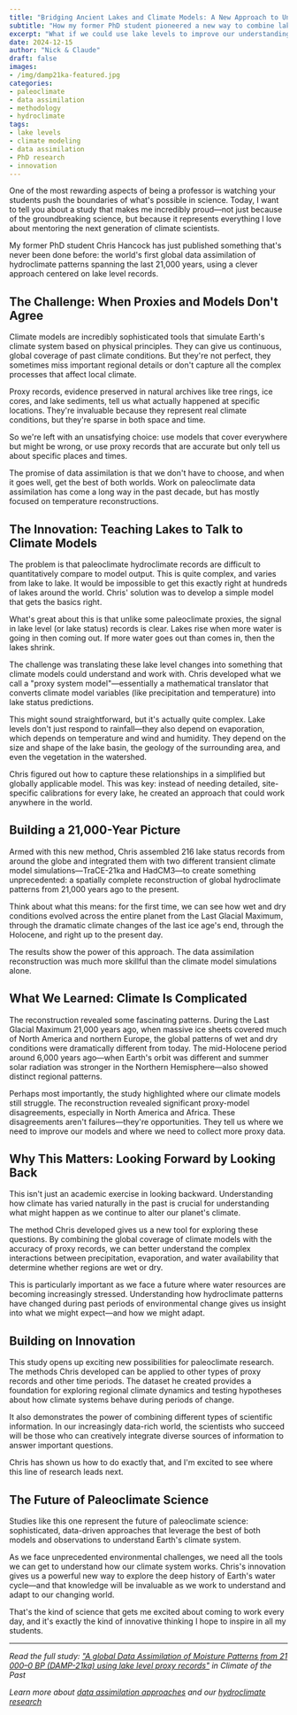 ```yaml
---
title: "Bridging Ancient Lakes and Climate Models: A New Approach to Understanding 21,000 Years of Water History"
subtitle: "How my former PhD student pioneered a new way to combine lake records with climate simulations"
excerpt: "What if we could use lake levels to improve our understanding of ancient climate across the entire globe?"
date: 2024-12-15
author: "Nick & Claude"
draft: false
images:
- /img/damp21ka-featured.jpg
categories:
- paleoclimate
- data assimilation
- methodology
- hydroclimate
tags:
- lake levels
- climate modeling
- data assimilation
- PhD research
- innovation
---
```


One of the most rewarding aspects of being a professor is watching your students push the boundaries of what's possible in science. Today, I want to tell you about a study that makes me incredibly proud—not just because of the groundbreaking science, but because it represents everything I love about mentoring the next generation of climate scientists.

My former PhD student Chris Hancock has just published something that's never been done before: the world's first global data assimilation of hydroclimate patterns spanning the last 21,000 years, using a clever approach centered on lake level records.

## The Challenge: When Proxies and Models Don't Agree

Climate models are incredibly sophisticated tools that simulate Earth's climate system based on physical principles. They can give us continuous, global coverage of past climate conditions. But they're not perfect, they sometimes miss important regional details or don't capture all the complex processes that affect local climate.

Proxy records, evidence preserved in natural archives like tree rings, ice cores, and lake sediments, tell us what actually happened at specific locations. They're invaluable because they represent real climate conditions, but they're sparse in both space and time.

So we're left with an unsatisfying choice: use models that cover everywhere but might be wrong, or use proxy records that are accurate but only tell us about specific places and times.

The promise of data assimilation is that we don't have to choose, and when it goes well, get the best of both worlds. Work on paleoclimate data assimilation has come a long way in the past decade, but has mostly focused on temperature reconstructions.

## The Innovation: Teaching Lakes to Talk to Climate Models

The problem is that paleoclimate hydroclimate records are difficult to quantitatively compare to model output. This is quite complex, and varies from lake to lake. It would be impossible to get this exactly right at hundreds of lakes around the world. Chris' solution was to develop a simple model that gets the basics right. 

What's great about this is that unlike some paleoclimate proxies, the signal in lake level (or lake status) records is clear. Lakes rise when more water is going in then coming out. If more water goes out than comes in, then the lakes shrink.

The challenge was translating these lake level changes into something that climate models could understand and work with. Chris developed what we call a "proxy system model"—essentially a mathematical translator that converts climate model variables (like precipitation and temperature) into lake status predictions.

This might sound straightforward, but it's actually quite complex. Lake levels don't just respond to rainfall—they also depend on evaporation, which depends on temperature and wind and humidity. They depend on the size and shape of the lake basin, the geology of the surrounding area, and even the vegetation in the watershed.

Chris figured out how to capture these relationships in a simplified but globally applicable model. This was key: instead of needing detailed, site-specific calibrations for every lake, he created an approach that could work anywhere in the world.

## Building a 21,000-Year Picture

Armed with this new method, Chris assembled 216 lake status records from around the globe and integrated them with two different transient climate model simulations—TraCE-21ka and HadCM3—to create something unprecedented: a spatially complete reconstruction of global hydroclimate patterns from 21,000 years ago to the present.

Think about what this means: for the first time, we can see how wet and dry conditions evolved across the entire planet from the Last Glacial Maximum, through the dramatic climate changes of the last ice age's end, through the Holocene, and right up to the present day.

The results show the power of this approach. The data assimilation reconstruction was much more skillful than the climate model simulations alone. 

## What We Learned: Climate Is Complicated

The reconstruction revealed some fascinating patterns. During the Last Glacial Maximum 21,000 years ago, when massive ice sheets covered much of North America and northern Europe, the global patterns of wet and dry conditions were dramatically different from today. The mid-Holocene period around 6,000 years ago—when Earth's orbit was different and summer solar radiation was stronger in the Northern Hemisphere—also showed distinct regional patterns.

Perhaps most importantly, the study highlighted where our climate models still struggle. The reconstruction revealed significant proxy-model disagreements, especially in North America and Africa. These disagreements aren't failures—they're opportunities. They tell us where we need to improve our models and where we need to collect more proxy data.

## Why This Matters: Looking Forward by Looking Back

This isn't just an academic exercise in looking backward. Understanding how climate has varied naturally in the past is crucial for understanding what might happen as we continue to alter our planet's climate.

The method Chris developed gives us a new tool for exploring these questions. By combining the global coverage of climate models with the accuracy of proxy records, we can better understand the complex interactions between precipitation, evaporation, and water availability that determine whether regions are wet or dry.

This is particularly important as we face a future where water resources are becoming increasingly stressed. Understanding how hydroclimate patterns have changed during past periods of environmental change gives us insight into what we might expect—and how we might adapt.

## Building on Innovation

This study opens up exciting new possibilities for paleoclimate research. The methods Chris developed can be applied to other types of proxy records and other time periods. The dataset he created provides a foundation for exploring regional climate dynamics and testing hypotheses about how climate systems behave during periods of change.

It also demonstrates the power of combining different types of scientific information. In our increasingly data-rich world, the scientists who succeed will be those who can creatively integrate diverse sources of information to answer important questions.

Chris has shown us how to do exactly that, and I'm excited to see where this line of research leads next.

## The Future of Paleoclimate Science

Studies like this one represent the future of paleoclimate science: sophisticated, data-driven approaches that leverage the best of both models and observations to understand Earth's climate system.

As we face unprecedented environmental challenges, we need all the tools we can get to understand how our climate system works. Chris's innovation gives us a powerful new way to explore the deep history of Earth's water cycle—and that knowledge will be invaluable as we work to understand and adapt to our changing world.

That's the kind of science that gets me excited about coming to work every day, and it's exactly the kind of innovative thinking I hope to inspire in all my students.

---

*Read the full study: ["A global Data Assimilation of Moisture Patterns from 21 000–0 BP (DAMP-21ka) using lake level proxy records"](https://doi.org/10.5194/cp-20-2663-2024) in Climate of the Past*

*Learn more about [data assimilation approaches](/research/paleoclimate-synthesis/) and our [hydroclimate research](/research/)*